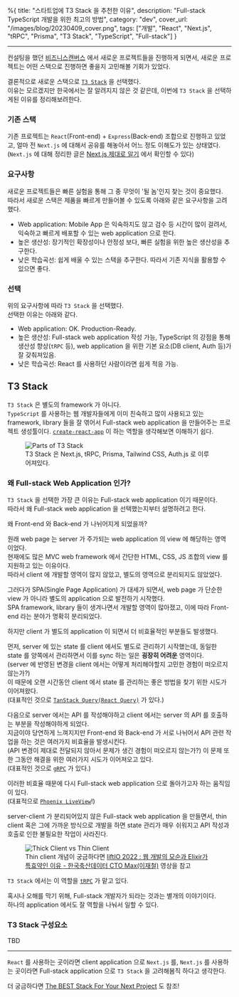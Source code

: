 %{
title: "스타트업에 T3 Stack 을 추천한 이유",
description: "Full-stack TypeScript 개발을 위한 최고의 방법",
category: "dev",
cover_url: "/images/blog/20230409_cover.png",
tags: ["개발", "React", "Next.js", "tRPC", "Prisma", "T3 Stack", "TypeScript", "Full-stack"]
}

---

컨설팅을 했던 [비즈니스캔버스](https://company.typed.do/en) 에서 새로운 프로젝트들을 진행하게 되면서, 새로운 프로젝트는 어떤 스택으로 진행하면 좋을지 고민해볼 기회가 있었다.

결론적으로 새로운 스택으로 [`T3 Stack`](https://create.t3.gg/) 을 선택했다.\
이유는 모르겠지만 한국에서는 잘 알려지지 않은 것 같은데, 이번에 `T3 Stack` 을 선택하게된 이유를 정리해보려한다.

### 기존 스택

기존 프로젝트는 `React`(Front-end) + `Express`(Back-end) 조합으로 진행하고 있었고, 얼마 전 `Next.js` 에 대해서 공유를 해놓아서 어느 정도 이해도가 있는 상태였다.\
(`Next.js` 에 대해 정리한 글은 [Next.js 제대로 알기](/blog/proper_understading_of_nextjs) 에서 확인할 수 있다)

### 요구사항

새로운 프로젝트들은 빠른 실험을 통해 그 중 무엇이 '될 놈'인지 찾는 것이 중요했다.\
따라서 새로운 스택은 제품을 빠르게 만들어볼 수 있도록 아래와 같은 요구사항을 고려했다.

- Web application: Mobile App 은 익숙하지도 않고 검수 등 시간이 많이 걸려서, 익숙하고 빠르게 배포할 수 있는 web application 으로 한다.
- 높은 생산성: 장기적인 확장성이나 안정성 보다, 빠른 실험을 위한 높은 생산성을 추구한다.
- 낮은 학습곡선: 쉽게 배울 수 있는 스택을 추구한다. 따라서 기존 지식을 활용할 수 있으면 좋다.

### 선택

위의 요구사항에 따라 `T3 Stack` 을 선택했다.\
선택한 이유는 아래와 같다.

- Web application: OK. Production-Ready.
- 높은 생산성: Full-stack web application 작성 가능, TypeScript 의 강점을 통해 생산성 향상(`tRPC` 등), web application 을 위한 기본 요소(DB client, Auth 등)가 잘 갖춰져있음.
- 낮은 학습곡선: React 를 사용하던 사람이라면 쉽게 적응 가능.

## T3 Stack

`T3 Stack` 은 별도의 framework 가 아니다.\
`TypeScript` 를 사용하는 웹 개발자들에게 이미 친숙하고 많이 사용되고 있는 framework, library 들을 잘 엮어서 Full-stack web application 을 만들어주는 프로젝트 생성툴이다.
[`create-react-app`](https://create-react-app.dev/) 이 하는 역할을 생각해보면 이해하기 쉽다.

<figure>
  <img src="/images/blog/20230409_t3_stack_parts.png" alt="Parts of T3 Stack">
  <figcaption>T3 Stack 은 Next.js, tRPC, Prisma, Tailwind CSS, Auth.js 로 이루어져있다.</figcaption>
</figure>

### 왜 Full-stack Web Application 인가?

`T3 Stack` 을 선택한 가장 큰 이유는 Full-stack web application 이기 때문이다.\
따라서 왜 Full-stack web application 을 선택했는지부터 설명하려고 한다.

왜 Front-end 와 Back-end 가 나뉘어지게 되었을까?

원래 web page 는 server 가 주가되는 web application 의 view 에 해당하는 영역이었다.\
현재에도 많은 MVC web framework 에서 간단한 HTML, CSS, JS 조합의 view 를 지원하고 있는 이유이다.\
따라서 client 에 개발할 영역이 많지 않았고, 별도의 영역으로 분리되지도 않았었다.

그러다가 SPA(Single Page Application) 가 대세가 되면서, web page 가 단순한 view 가 아니라 별도의 application 으로 발전하기 시작했다.\
SPA framework, library 들이 생겨나면서 개발할 영역이 많아졌고, 이에 따라 Front-end 라는 분야가 명확히 분리되었다.

하지만 client 가 별도의 application 이 되면서 더 비효율적인 부분들도 발생했다.

먼저, server 에 있는 state 를 client 에서도 별도로 관리하기 시작했는데, 동일한 state 를 양쪽에서 관리하면서 이를 sync 하는 일은 **굉장히 어려운** 영역이다.\
(server 에 반영된 변경을 client 에서는 어떻게 처리해야할지 고민한 경험이 떠오르지 않는가?)\
이 때문에 오랜 시간동안 client 에서 state 를 관리하는 좋은 방법을 찾기 위한 시도가 이어져왔다.\
(대표적인 것으로 [`TanStack Query(React Query)`](https://tanstack.com/query/v3/) 가 있다.)

다음으로 server 에서는 API 를 작성해야하고 client 에서는 server 의 API 를 호출하는 부분을 작성해야하게 되었다.\
지금이야 당연하게 느껴지지만 Front-end 와 Back-end 가 서로 나뉘어서 API 관련 작업을 하는 것은 여러가지 비효율을 발생시킨다.\
(API 변경이 제대로 전달되지 않아서 문제가 생긴 경험이 떠오르지 않는가?)
이 문제 또한 그동안 해결을 위한 여러가지 시도가 이어져오고 있다.\
(대표적인 것으로 [`gRPC`](https://grpc.io/) 가 있다.)

이러한 비효율 때문에 다시 Full-stack web application 으로 돌아가고자 하는 움직임이 있다.\
(대표적으로 [`Phoenix LiveView`](https://github.com/phoenixframework/phoenix_live_view)!)

server-client 가 분리되어있지 않은 Full-stack web application 을 만들면서, thin client 혹은 그에 가까운 방식으로 개발을 하면 state 관리가 매우 쉬워지고 API 작성과 호출로 인한 불필요한 작업이 사라진다.

<figure>
  <img src="/images/blog/20230409_thick_client_thin_client.jpg" alt="Thick Client vs Thin Client">
  <figcaption>Thin client 개념이 궁금하다면 <a href="https://youtu.be/lAaD-6OQSHE?t=216" target="_blank">liftIO 2022 : 웹 개발의 모순과 Elixir가 특효약인 이유 - 한국축산데이터 CTO Max(이재철)</a> 영상을 참고</figcaption>
</figure>

`T3 Stack` 에서는 이 역할을 [`tRPC`](https://trpc.io/) 가 맡고 있다.

혹시나 오해를 막기 위해, Full-stack 개발자가 되라는 것과는 별개의 이야기이다.\
하나의 application 에서도 잘 역할을 나눠서 일할 수 있다.

### T3 Stack 구성요소

TBD

---

`React` 를 사용하는 곳이라면 client application 으로 `Next.js` 를, `Next.js` 를 사용하는 곳이라면 Full-stack application 으로 `T3 Stack` 을 고려해봄직 하다고 생각한다.

더 궁금하다면 [The BEST Stack For Your Next Project](https://youtu.be/PbjHxIuHduU) 도 참조!
